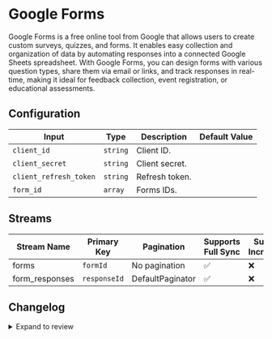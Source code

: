 # Google Forms
Google Forms is a free online tool from Google that allows users to create custom surveys, quizzes, and forms. It enables easy collection and organization of data by automating responses into a connected Google Sheets spreadsheet. With Google Forms, you can design forms with various question types, share them via email or links, and track responses in real-time, making it ideal for feedback collection, event registration, or educational assessments.

## Configuration

| Input | Type | Description | Default Value |
|-------|------|-------------|---------------|
| `client_id` | `string` | Client ID.  |  |
| `client_secret` | `string` | Client secret.  |  |
| `client_refresh_token` | `string` | Refresh token.  |  |
| `form_id` | `array` | Forms IDs.  |  |

## Streams
| Stream Name | Primary Key | Pagination | Supports Full Sync | Supports Incremental |
|-------------|-------------|------------|---------------------|----------------------|
| forms | `formId` | No pagination | ✅ |  ❌  |
| form_responses | `responseId` | DefaultPaginator | ✅ |  ❌  |

## Changelog

<details>
  <summary>Expand to review</summary>

| Version          | Date              | Pull Request | Subject        |
|------------------|-------------------|--------------|----------------|
| 0.0.13 | 2025-03-08 | [55328](https://github.com/airbytehq/airbyte/pull/55328) | Update dependencies |
| 0.0.12 | 2025-03-01 | [54933](https://github.com/airbytehq/airbyte/pull/54933) | Update dependencies |
| 0.0.11 | 2025-02-22 | [54429](https://github.com/airbytehq/airbyte/pull/54429) | Update dependencies |
| 0.0.10 | 2025-02-15 | [53728](https://github.com/airbytehq/airbyte/pull/53728) | Update dependencies |
| 0.0.9 | 2025-02-08 | [53376](https://github.com/airbytehq/airbyte/pull/53376) | Update dependencies |
| 0.0.8 | 2025-02-01 | [52821](https://github.com/airbytehq/airbyte/pull/52821) | Update dependencies |
| 0.0.7 | 2025-01-25 | [52298](https://github.com/airbytehq/airbyte/pull/52298) | Update dependencies |
| 0.0.6 | 2025-01-18 | [51676](https://github.com/airbytehq/airbyte/pull/51676) | Update dependencies |
| 0.0.5 | 2025-01-11 | [51057](https://github.com/airbytehq/airbyte/pull/51057) | Update dependencies |
| 0.0.4 | 2024-12-28 | [50568](https://github.com/airbytehq/airbyte/pull/50568) | Update dependencies |
| 0.0.3 | 2024-12-21 | [49501](https://github.com/airbytehq/airbyte/pull/49501) | Update dependencies |
| 0.0.2 | 2024-12-12 | [48967](https://github.com/airbytehq/airbyte/pull/48967) | Update dependencies |
| 0.0.1 | 2024-11-09 | | Initial release by [@bala-ceg](https://github.com/bala-ceg) via Connector Builder |

</details>
